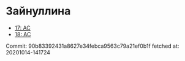 # Зайнуллина
- [17: AC](17.md)
- [18: AC](18.md)

Commit: 90b83392431a8627e34febca9563c79a21ef0b1f
 fetched at: 20201014-141724
